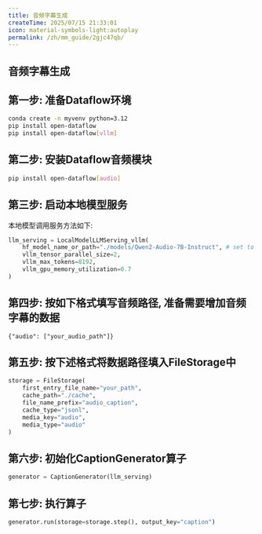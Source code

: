 ```yaml
---
title: 音频字幕生成
createTime: 2025/07/15 21:33:01
icon: material-symbols-light:autoplay
permalink: /zh/mm_guide/2gjc47qb/
---
```



## 音频字幕生成

## 第一步: 准备Dataflow环境
```bash
conda create -n myvenv python=3.12
pip install open-dataflow
pip install open-dataflow[vllm]
```

## 第二步: 安装Dataflow音频模块
```bash
pip install open-dataflow[audio]
```

## 第三步: 启动本地模型服务
本地模型调用服务方法如下:
```python
llm_serving = LocalModelLLMServing_vllm(
    hf_model_name_or_path="./models/Qwen2-Audio-7B-Instruct", # set to your own model path
    vllm_tensor_parallel_size=2,
    vllm_max_tokens=8192,
    vllm_gpu_memory_utilization=0.7
)
```

## 第四步: 按如下格式填写音频路径, 准备需要增加音频字幕的数据
```jsonl
{"audio": ["your_audio_path"]}
```

## 第五步: 按下述格式将数据路径填入FileStorage中
```python
storage = FileStorage(
    first_entry_file_name="your_path",
    cache_path="./cache",
    file_name_prefix="audio_caption",
    cache_type="jsonl",
    media_key="audio",
    media_type="audio"
)
```

## 第六步: 初始化CaptionGenerator算子
```python
generator = CaptionGenerator(llm_serving)
```

## 第七步: 执行算子
```python
generator.run(storage=storage.step(), output_key="caption")
```
